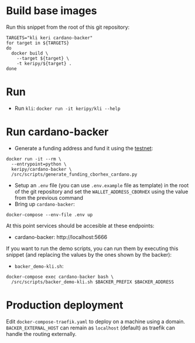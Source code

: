 # Build base images

Run this snippet from the root of this git repository:

```
TARGETS="kli keri cardano-backer"
for target in ${TARGETS}
do
  docker build \
    --target ${target} \
    -t keripy/${target} .
done
```

# Run

* Run `kli`:
`docker run -it keripy/kli --help`

# Run cardano-backer

* Generate a funding address and fund it using the [testnet](https://docs.cardano.org/cardano-testnet/tools/faucet):
```
docker run -it --rm \
  --entrypoint=python \
  keripy/cardano-backer \
  /src/scripts/generate_funding_cborhex_cardano.py
```
* Setup an `.env` file (you can use `.env.example` file as template) in the root of the git repository and set the `WALLET_ADDRESS_CBORHEX` using the value from the previous command
* Bring up `cardano-backer`:
```
docker-compose --env-file .env up
```

At this point services should be accesible at these endpoints:

- cardano-backer: http://localhost:5666

If you want to run the demo scripts, you can run them by executing this snippet (and replacing the values by the ones shown by the backer):
* `backer_demo-kli.sh`:
```
docker-compose exec cardano-backer bash \
  /src/scripts/backer_demo-kli.sh $BACKER_PREFIX $BACKER_ADDRESS
```

# Production deployment

Edit `docker-compose-traefik.yaml` to deploy on a machine using a domain.
`BACKER_EXTERNAL_HOST` can remain as `localhost` (default) as traefik can handle the routing externally.

